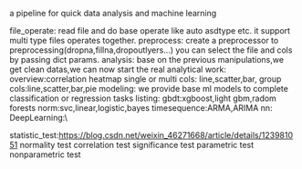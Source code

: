 a pipeline for quick data analysis and machine learning

file_operate:
    read file and do base operate like auto asdtype etc.
    it support multi type files operates together.
preprocess:
    create a preprocessor to preprocessing(dropna,fillna,dropoutlyers...)
    you can select the file and cols by passing dict params.
analysis:
    base on the previous manipulations,we get clean datas,we can now start the real analytical work:
    overview:correlation heatmap
    single or multi cols: line,scatter,bar,
    group cols:line,scatter,bar,pie
modeling:
    we provide base ml models to complete classification or regression tasks
    listing:
        gbdt:xgboost,light gbm,radom forests
        norm:svc,linear,logistic,bayes
        timesequence:ARMA,ARIMA
        nn:
        DeepLearning:\

statistic_test:https://blog.csdn.net/weixin_46271668/article/details/123981051
    normality test
    correlation test
    significance test
    parametric test
    nonparametric test